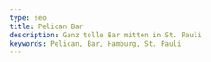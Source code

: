 ```yaml
---
type: seo
title: Pelican Bar
description: Ganz tolle Bar mitten in St. Pauli
keywords: Pelican, Bar, Hamburg, St. Pauli
---
```

